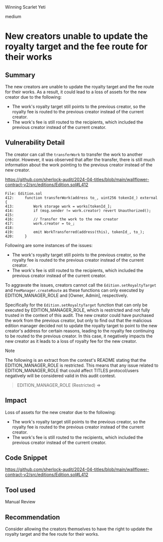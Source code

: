 Winning Scarlet Yeti

medium

# New creators unable to update the royalty target and the fee route for their works

## Summary

The new creators are unable to update the royalty target and the fee route for their works. As a result, it could lead to a loss of assets for the new creator due to the following:

- The work's royalty target still points to the previous creator, so the royalty fee is routed to the previous creator instead of the current creator.
- The work's fee is still routed to the recipients, which included the previous creator instead of the current creator.

## Vulnerability Detail

The creator can call the `transferWork` to transfer the work to another creator. However, it was observed that after the transfer, there is still much information about the work pointing to the previous creator instead of the new creator.

https://github.com/sherlock-audit/2024-04-titles/blob/main/wallflower-contract-v2/src/editions/Edition.sol#L412

```solidity
File: Edition.sol
412:     function transferWork(address to_, uint256 tokenId_) external {
413:         Work storage work = works[tokenId_];
414:         if (msg.sender != work.creator) revert Unauthorized();
415: 
416:         // Transfer the work to the new creator
417:         work.creator = to_;
418: 
419:         emit WorkTransferred(address(this), tokenId_, to_);
420:     }
```

Following are some instances of the issues:

- The work's royalty target still points to the previous creator, so the royalty fee is routed to the previous creator instead of the current creator.
- The work's fee is still routed to the recipients, which included the previous creator instead of the current creator.

To aggravate the issues, creators cannot call the `Edition.setRoyaltyTarget` and `FeeManager.createRoute` as these functions can only executed by EDITION_MANAGER_ROLE and [Owner, Admin], respectively.

Specifically for the `Edition.setRoyaltyTarget` function that can only be executed by EDITION_MANAGER_ROLE, which is restricted and not fully trusted in the context of this audit. The new creator could have purchased the work from the previous creator, but only to find out that the malicious edition manager decided not to update the royalty target to point to the new creator's address for certain reasons, leading to the royalty fee continuing to be routed to the previous creator. In this case, it negatively impacts the new creator as it leads to a loss of royalty fee for the new creator.

> [!NOTE]
>
> The following is an extract from the contest's README stating that the EDITION_MANAGER_ROLE is restricted. This means that any issue related to EDITION_MANAGER_ROLE that could affect TITLES protocol/users negatively will be considered valid in this audit contest.
>
> > EDITION_MANAGER_ROLE (Restricted) =>

## Impact

Loss of assets for the new creator due to the following:

- The work's royalty target still points to the previous creator, so the royalty fee is routed to the previous creator instead of the current creator.
- The work's fee is still routed to the recipients, which included the previous creator instead of the current creator.

## Code Snippet

https://github.com/sherlock-audit/2024-04-titles/blob/main/wallflower-contract-v2/src/editions/Edition.sol#L412

## Tool used

Manual Review

## Recommendation

Consider allowing the creators themselves to have the right to update the royalty target and the fee route for their works.
